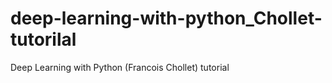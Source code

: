 # deep-learning-with-python_Chollet-tutorilal
Deep Learning with Python (Francois Chollet) tutorial
